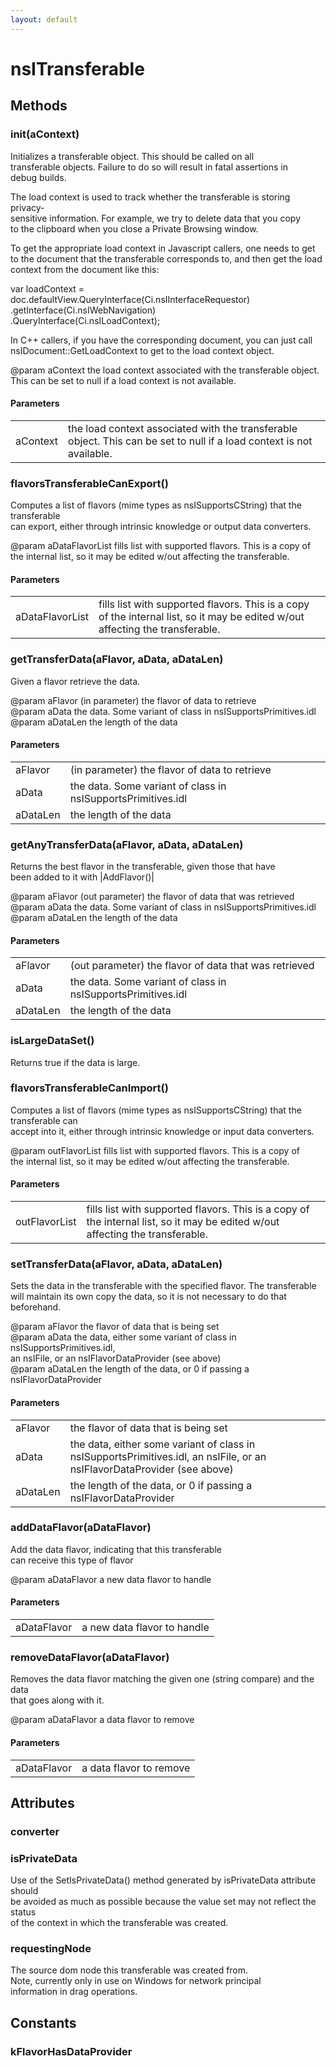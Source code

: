 ```yaml
---
layout: default
---
```


# nsITransferable #

## Methods ##

### init(aContext) ###
  
Initializes a transferable object.  This should be called on all  
transferable objects.  Failure to do so will result in fatal assertions in  
debug builds.  
  
The load context is used to track whether the transferable is storing privacy-  
sensitive information.  For example, we try to delete data that you copy  
to the clipboard when you close a Private Browsing window.  
  
To get the appropriate load context in Javascript callers, one needs to get  
to the document that the transferable corresponds to, and then get the load  
context from the document like this:  
  
var loadContext = doc.defaultView.QueryInterface(Ci.nsIInterfaceRequestor)  
                                 .getInterface(Ci.nsIWebNavigation)  
                                 .QueryInterface(Ci.nsILoadContext);  
  
In C++ callers, if you have the corresponding document, you can just call  
nsIDocument::GetLoadContext to get to the load context object.  
  
@param aContext the load context associated with the transferable object.  
       This can be set to null if a load context is not available.  
  

#### Parameters ####

<table>

<tr>
<td>aContext</td>
<td>the load context associated with the transferable object.  
       This can be set to null if a load context is not available.  
</td>
</tr>

</table>

### flavorsTransferableCanExport() ###
  
Computes a list of flavors (mime types as nsISupportsCString) that the transferable   
can export, either through intrinsic knowledge or output data converters.  
  
@param  aDataFlavorList fills list with supported flavors. This is a copy of  
         the internal list, so it may be edited w/out affecting the transferable.  
  

#### Parameters ####

<table>

<tr>
<td>aDataFlavorList</td>
<td>fills list with supported flavors. This is a copy of  
         the internal list, so it may be edited w/out affecting the transferable.  
</td>
</tr>

</table>

### getTransferData(aFlavor, aData, aDataLen) ###
  
Given a flavor retrieve the data.   
  
@param  aFlavor (in parameter) the flavor of data to retrieve  
@param  aData the data. Some variant of class in nsISupportsPrimitives.idl  
@param  aDataLen the length of the data  
  

#### Parameters ####

<table>

<tr>
<td>aFlavor</td>
<td>(in parameter) the flavor of data to retrieve  
</td>
</tr>

<tr>
<td>aData</td>
<td>the data. Some variant of class in nsISupportsPrimitives.idl  
</td>
</tr>

<tr>
<td>aDataLen</td>
<td>the length of the data  
</td>
</tr>

</table>

### getAnyTransferData(aFlavor, aData, aDataLen) ###
  
Returns the best flavor in the transferable, given those that have  
been added to it with |AddFlavor()|  
  
@param  aFlavor (out parameter) the flavor of data that was retrieved  
@param  aData the data. Some variant of class in nsISupportsPrimitives.idl  
@param  aDataLen the length of the data  
  

#### Parameters ####

<table>

<tr>
<td>aFlavor</td>
<td>(out parameter) the flavor of data that was retrieved  
</td>
</tr>

<tr>
<td>aData</td>
<td>the data. Some variant of class in nsISupportsPrimitives.idl  
</td>
</tr>

<tr>
<td>aDataLen</td>
<td>the length of the data  
</td>
</tr>

</table>

### isLargeDataSet() ###
  
Returns true if the data is large.  
  

### flavorsTransferableCanImport() ###
  
Computes a list of flavors (mime types as nsISupportsCString) that the transferable can  
accept into it, either through intrinsic knowledge or input data converters.  
  
@param  outFlavorList fills list with supported flavors. This is a copy of  
         the internal list, so it may be edited w/out affecting the transferable.  
  

#### Parameters ####

<table>

<tr>
<td>outFlavorList</td>
<td>fills list with supported flavors. This is a copy of  
         the internal list, so it may be edited w/out affecting the transferable.  
</td>
</tr>

</table>

### setTransferData(aFlavor, aData, aDataLen) ###
  
Sets the data in the transferable with the specified flavor. The transferable  
will maintain its own copy the data, so it is not necessary to do that beforehand.  
  
@param  aFlavor the flavor of data that is being set  
@param  aData the data, either some variant of class in nsISupportsPrimitives.idl,  
        an nsIFile, or an nsIFlavorDataProvider (see above)  
@param  aDataLen the length of the data, or 0 if passing a nsIFlavorDataProvider  
  

#### Parameters ####

<table>

<tr>
<td>aFlavor</td>
<td>the flavor of data that is being set  
</td>
</tr>

<tr>
<td>aData</td>
<td>the data, either some variant of class in nsISupportsPrimitives.idl,  
        an nsIFile, or an nsIFlavorDataProvider (see above)  
</td>
</tr>

<tr>
<td>aDataLen</td>
<td>the length of the data, or 0 if passing a nsIFlavorDataProvider  
</td>
</tr>

</table>

### addDataFlavor(aDataFlavor) ###
  
Add the data flavor, indicating that this transferable   
can receive this type of flavor  
  
@param  aDataFlavor a new data flavor to handle  
  

#### Parameters ####

<table>

<tr>
<td>aDataFlavor</td>
<td>a new data flavor to handle  
</td>
</tr>

</table>

### removeDataFlavor(aDataFlavor) ###
  
Removes the data flavor matching the given one (string compare) and the data  
that goes along with it.  
  
@param  aDataFlavor a data flavor to remove  
  

#### Parameters ####

<table>

<tr>
<td>aDataFlavor</td>
<td>a data flavor to remove  
</td>
</tr>

</table>

## Attributes ##

### converter ###

### isPrivateData ###
  
Use of the SetIsPrivateData() method generated by isPrivateData attribute should   
be avoided as much as possible because the value set may not reflect the status   
of the context in which the transferable was created.  
  

### requestingNode ###
  
The source dom node this transferable was created from.  
Note, currently only in use on Windows for network principal  
information in drag operations.  
  

## Constants ##

### kFlavorHasDataProvider ###
